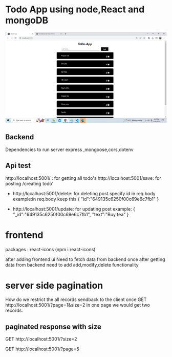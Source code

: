 # Todo App using node,React and mongoDB 
![This is the Project Thumbnail](./1.png)


## Backend

Dependencies to run server 
express ,mongoose,cors,dotenv 

## Api test 
http://localhost:5001/ : for getting all todo's
http://localhost:5001/save: for posting /creating todo'

* http://localhost:5001/delete: for deleting post 
specify id in req.body 
example:in req.body keep this {
    "id":"649135c6250f00c69e6c7fb1"
}

* http://localhost:5001/update: for updating post
example:
{
    "_id":"649135c6250f00c69e6c7fb1",
    "text":"Buy tea"
}

# frontend 
packages : react-icons (npm i react-icons)

after adding frontend ui 
Need to fetch data from backend 
once after getting data from backend 
need to add add,modify,delete functionality 

# server side pagination

How do we restrict the all records sendback to the client once 
GET http://localhost:5001/?page=1&size=2
in one page we would get two records.

## paginated response with size
GET http://localhost:5001/?size=2

GET http://localhost:5001/?page=5




